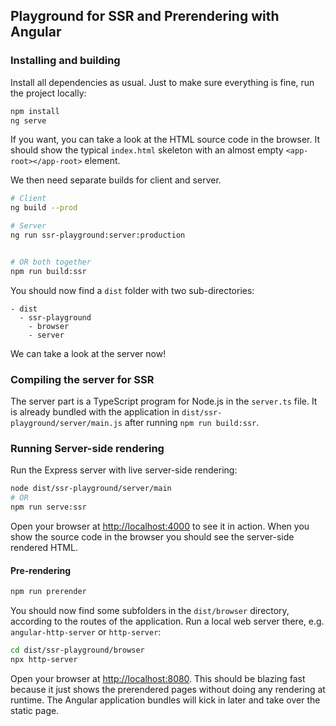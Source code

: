 ## Playground for SSR and Prerendering with Angular

### Installing and building

Install all dependencies as usual.
Just to make sure everything is fine, run the project locally:

```bash
npm install
ng serve
```

If you want, you can take a look at the HTML source code in the browser. It should show the typical `index.html` skeleton with an almost empty `<app-root></app-root>` element.

We then need separate builds for client and server.

```bash
# Client
ng build --prod

# Server
ng run ssr-playground:server:production


# OR both together
npm run build:ssr
```

You should now find a `dist` folder with two sub-directories:

```
- dist
  - ssr-playground
    - browser
    - server
```

We can take a look at the server now!

### Compiling the server for SSR

The server part is a TypeScript program for Node.js in the `server.ts` file.
It is already bundled with the application in `dist/ssr-playground/server/main.js` after running `npm run build:ssr`.


### Running Server-side rendering

Run the Express server with live server-side rendering:

```bash
node dist/ssr-playground/server/main
# OR
npm run serve:ssr
```

Open your browser at [http://localhost:4000](http://localhost:4000) to see it in action. When you show the source code in the browser you should see the server-side rendered HTML.


#### Pre-rendering


```bash
npm run prerender
```

You should now find some subfolders in the `dist/browser` directory, according to the routes of the application.
Run a local web server there, e.g. `angular-http-server` or `http-server`:

```bash
cd dist/ssr-playground/browser
npx http-server
```

Open your browser at [http://localhost:8080](http://localhost:8080).
This should be blazing fast because it just shows the prerendered pages without doing any rendering at runtime.
The Angular application bundles will kick in later and take over the static page.


